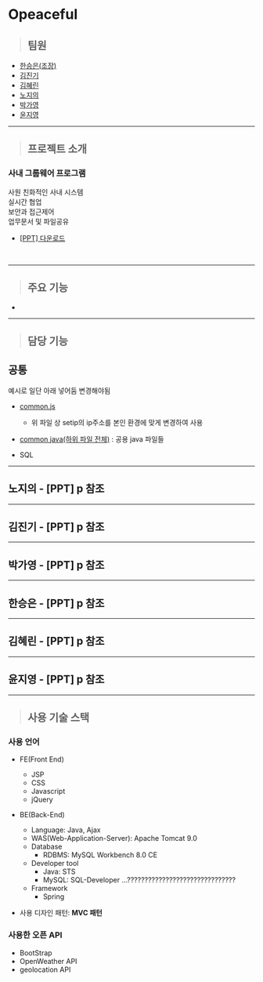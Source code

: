 # Opeaceful

> ## 팀원

- [한승은(조장)](#한승은---ppt-p-참조)
- [김진기](#김진기---ppt-p-참조)
- [김혜린](#김혜린---ppt-p-참조)
- [노지의](#노지의---ppt-p-참조)
- [박가영](#박가영---ppt-p-참조)
- [윤지영](#윤지영---ppt-p-참조)

---

> ## 프로젝트 소개

### 사내 그룹웨어 프로그램

사원 친화적인 사내 시스템  
실시간 협업  
보안과 접근제어  
업무문서 및 파일공유  

- <a href="./SEMI_MZ/WebContent/resource/etc/MZONE_PPT.pdf" download="Mzone.pdf">[PPT] 다운로드</a>

<br>

---

> ## 주요 기능

- 

---

> ## 담당 기능

## 공통

예시로 일단 아래 넣어둠 변경해야됨
- [common.js](./SEMI_MZ/WebContent/resource/js/common.js)
  - 위 파일 상 setip의 ip주소를 본인 환경에 맞게 변경하여 사용
- [common java(하위 파일 전체)](./SEMI_MZ/src/mz/common) : 공용 java 파일들

- SQL


---

## 노지의 - [PPT] p 참조


---

## 김진기 - [PPT] p 참조


---

## 박가영 - [PPT] p 참조


---

## 한승은 - [PPT] p 참조


---

## 김혜린 - [PPT] p 참조


---

## 윤지영 - [PPT] p 참조


---

> ## 사용 기술 스택

### 사용 언어

- FE(Front End)

  - JSP
  - CSS
  - Javascript
  - jQuery

- BE(Back-End)

  - Language: Java, Ajax
  - WAS(Web-Application-Server): Apache Tomcat 9.0
  - Database
    - RDBMS: MySQL Workbench 8.0 CE
  - Developer tool
    - Java: STS
    - MySQL: SQL-Developer ...???????????????????????????????
  - Framework
    - Spring

- 사용 디자인 패턴: **MVC 패턴**

### 사용한 오픈 API

- BootStrap
- OpenWeather API
- geolocation API
